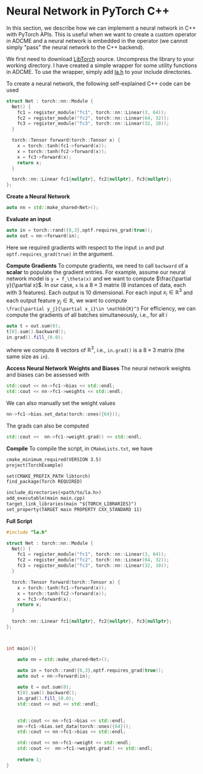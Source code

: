 # Neural Network in PyTorch C++

In this section, we describe how we can implement a neural network in C++ with PyTorch APIs. This is useful when we want to create a custom operator in ADCME and a neural network is embedded in the operator (we cannot simply "pass" the neural network to the C++ backend). 

We first need to download [LibTorch](https://pytorch.org/) source. Uncompress the library to your working directory. I have created a simple wrapper for some utility functions in ADCME. To use the wrapper, simply add [la.h](https://github.com/kailaix/ADCME.jl/blob/master/examples/custom_op/headers/la.h) to your include directories.

To create a neural network, the following self-explained C++ code can be used
```c++
struct Net : torch::nn::Module {
  Net() {
    fc1 = register_module("fc1", torch::nn::Linear(3, 64));
    fc2 = register_module("fc2", torch::nn::Linear(64, 32));
    fc3 = register_module("fc3", torch::nn::Linear(32, 10));
  }

  torch::Tensor forward(torch::Tensor x) {
    x = torch::tanh(fc1->forward(x));
    x = torch::tanh(fc2->forward(x));
    x = fc3->forward(x);
    return x;
  }

  torch::nn::Linear fc1{nullptr}, fc2{nullptr}, fc3{nullptr};
};
```

**Create a Neural Network**
```c++
auto nn = std::make_shared<Net>();
```

**Evaluate an input**
```c++
auto in = torch::rand({8,3},optf.requires_grad(true));
auto out = nn->forward(in);
```
Here we required gradients with respect to the input `in` and put `optf.requires_grad(true)` in the argument.

**Compute Gradients**
To compute gradients, we need to call `backward` of a **scalar** to populate the gradient entries. For example, assume our neural network model is
``y = f_\theta(x)``
and we want to compute $\frac{\partial y}{\partial x}$. In our case, `x` is a $8\times 3$ matrix (8 instances of data, each with 3 features). Each output is 10 dimensional. For each input $x_i\in\mathbb{R}^3$ and each output feature $y_j\in\mathbb{R}$, we want to compute  
``\frac{\partial y_j}{\partial x_i}\in \mathbb{R}^3``
For efficiency, we can compute the gradients of all batches simultaneously, i.e., for all $i$
```c++
auto t = out.sum(0);
t[0].sum().backward();
in.grad().fill_(0.0);
```
where we compute 8 vectors of $\mathbb{R}^3$, i.e., `in.grad()` is a $8\times 3$ matrix (the same size as `in`). 

**Access Neural Network Weights and Biases**
The neural network weights and biases can be assessed with 
```c++
std::cout << nn->fc1->bias << std::endl;
std::cout << nn->fc1->weights << std::endl;
```
We can also manually set the weight values
```c++
nn->fc1->bias.set_data(torch::ones({64}));
```
The grads can also be computed
```c++
std::cout <<  nn->fc1->weight.grad() << std::endl;
```

**Compile**
To compile the script, in `CMakeLists.txt`, we have
```txt
cmake_minimum_required(VERSION 3.5)
project(TorchExample)

set(CMAKE_PREFIX_PATH libtorch)
find_package(Torch REQUIRED)

include_directories(<path/to/la.h>)
add_executable(main main.cpp)
target_link_libraries(main "${TORCH_LIBRARIES}")
set_property(TARGET main PROPERTY CXX_STANDARD 11)
```

**Full Script**
```c++
#include "la.h"

struct Net : torch::nn::Module {
  Net() {
    fc1 = register_module("fc1", torch::nn::Linear(3, 64));
    fc2 = register_module("fc2", torch::nn::Linear(64, 32));
    fc3 = register_module("fc3", torch::nn::Linear(32, 10));
  }

  torch::Tensor forward(torch::Tensor x) {
    x = torch::tanh(fc1->forward(x));
    x = torch::tanh(fc2->forward(x));
    x = fc3->forward(x);
    return x;
  }

  torch::nn::Linear fc1{nullptr}, fc2{nullptr}, fc3{nullptr};
};



int main(){

    auto nn = std::make_shared<Net>();

    auto in = torch::rand({8,3},optf.requires_grad(true));
    auto out = nn->forward(in);
    
    auto t = out.sum(0);
    t[0].sum().backward();
    in.grad().fill_(0.0);
    std::cout << out << std::endl;

    
    std::cout << nn->fc1->bias << std::endl;
    nn->fc1->bias.set_data(torch::ones({64}));
    std::cout << nn->fc1->bias << std::endl;

    std::cout << nn->fc1->weight << std::endl;
    std::cout <<  nn->fc1->weight.grad() << std::endl;
    
    return 1;
}
```
